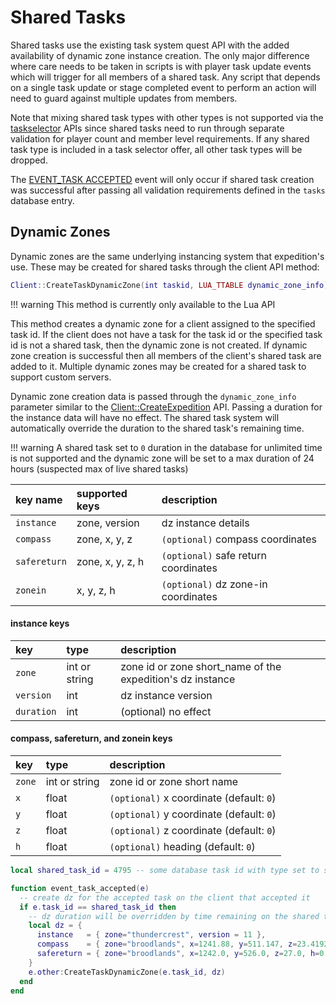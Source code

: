 # Shared Tasks

Shared tasks use the existing task system quest API with the added availability of dynamic zone instance creation. The only major difference where care needs to be taken in scripts is with player task update events which will trigger for all members of a shared task. Any script that depends on a single task update or stage completed event to perform an action will need to guard against multiple updates from members.

Note that mixing shared task types with other types is not supported via the [taskselector](https://docs.eqemu.io/server/categories/task-system-guide#taskselector) APIs since shared tasks need to run through separate validation for player count and member level requirements. If any shared task type is included in a task selector offer, all other task types will be dropped.

The [EVENT_TASK ACCEPTED](https://docs.eqemu.io/server/categories/task-system-guide#event_taskaccepted) event will only occur if shared task creation was successful after passing all validation requirements defined in the `tasks` database entry.

## Dynamic Zones

Dynamic zones are the same underlying instancing system that expedition's use. These may be created for shared tasks through the client API method:

```lua
Client::CreateTaskDynamicZone(int taskid, LUA_TTABLE dynamic_zone_info)
```

!!! warning
      This method is currently only available to the Lua API


This method creates a dynamic zone for a client assigned to the specified task id. If the client does not have a task for the task id or the specified task id is not a shared task, then the dynamic zone is not created. If dynamic zone creation is successful then all members of the client's shared task are added to it. Multiple dynamic zones may be created for a shared task to support custom servers.

Dynamic zone creation data is passed through the `dynamic_zone_info` parameter similar to the [Client::CreateExpedition](https://docs.eqemu.io/server/categories/expedition-system/quest-api-lua/client-methods#expedition-createexpedition-lua_ttable-expedition_info) API. Passing a duration for the instance data will have no effect. The shared task system will automatically override the duration to the shared task's remaining time.

!!! warning
      A shared task set to `0` duration in the database for unlimited time is not supported and the dynamic zone will be set to a max duration of 24 hours (suspected max of live shared tasks)


| key name | supported keys | description |
| :--- | :--- | :--- |
| `instance` | zone, version | dz instance details |
| `compass` | zone, x, y, z | `(optional)` compass coordinates |
| `safereturn` | zone, x, y, z, h | `(optional)` safe return coordinates |
| `zonein` | x, y, z, h | `(optional)` dz zone-in coordinates |

#### instance keys <a id="instance-keys"></a>

| key | type | description |
| :--- | :--- | :--- |
| `zone` | int or string | zone id or zone short_name of the expedition's dz instance |
| `version` | int | dz instance version |
| `duration` | int | (optional) no effect |

#### compass, safereturn, and zonein keys <a id="compass-safereturn-and-zonein-keys"></a>

| key | type | description |
| :--- | :--- | :--- |
| `zone` | int or string | zone id or zone short name |
| `x` | float | `(optional)` x coordinate (default: `0`) |
| `y` | float | `(optional)` y coordinate (default: `0`) |
| `z` | float | `(optional)` z coordinate (default: `0`) |
| `h` | float | `(optional)` heading (default: `0`) |

```lua
local shared_task_id = 4795 -- some database task id with type set to shared task

function event_task_accepted(e)
  -- create dz for the accepted task on the client that accepted it
  if e.task_id == shared_task_id then
    -- dz duration will be overridden by time remaining on the shared task
    local dz = {
      instance   = { zone="thundercrest", version = 11 },
      compass    = { zone="broodlands", x=1241.88, y=511.147, z=23.4192 },
      safereturn = { zone="broodlands", x=1242.0, y=526.0, z=27.0, h=0.0 }
    }
    e.other:CreateTaskDynamicZone(e.task_id, dz)
  end
end
```

